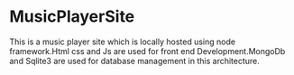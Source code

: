 # MusicPlayerSite
This is a music player site which is locally hosted using node framework.Html css and Js are used for front end Development.MongoDb and Sqlite3 are used for database management in this architecture.

